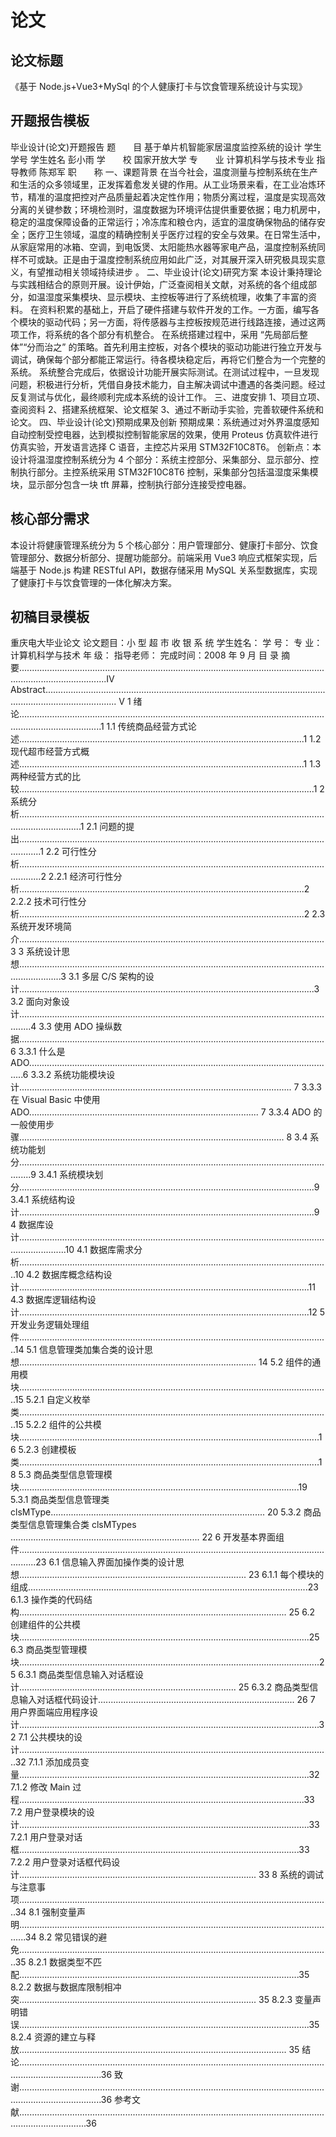# 论文

## 论文标题

《基于 Node.js+Vue3+MySql 的个人健康打卡与饮食管理系统设计与实现》

## 开题报告模板

毕业设计(论文)开题报告
题　　目 基于单片机智能家居温度监控系统的设计
学生学号 学生姓名 彭小雨
学　　校 国家开放大学 专　　业 计算机科学与技术专业
指导教师 陈郑军 职　　称
一、课题背景
在当今社会，温度测量与控制系统在生产和生活的众多领域里，正发挥着愈发关键的作用。从工业场景来看，在工业冶炼环节，精准的温度把控对产品质量起着决定性作用；物质分离过程，温度是实现高效分离的关键参数；环境检测时，温度数据为环境评估提供重要依据；电力机房中，稳定的温度保障设备的正常运行；冷冻库和粮仓内，适宜的温度确保物品的储存安全；医疗卫生领域，温度的精确控制关乎医疗过程的安全与效果。在日常生活中，从家庭常用的冰箱、空调，到电饭煲、太阳能热水器等家电产品，温度控制系统同样不可或缺。正是由于温度控制系统应用如此广泛，对其展开深入研究极具现实意义，有望推动相关领域持续进步 。
二、毕业设计(论文)研究方案
本设计秉持理论与实践相结合的原则开展。设计伊始，广泛查阅相关文献，对系统的各个组成部分，如温湿度采集模块、显示模块、主控板等进行了系统梳理，收集了丰富的资料。
在资料积累的基础上，开启了硬件搭建与软件开发的工作。一方面，编写各个模块的驱动代码；另一方面，将传感器与主控板按规范进行线路连接，通过这两项工作，将系统的各个部分有机整合。
在系统搭建过程中，采用 “先局部后整体”“分而治之” 的策略。首先利用主控板，对各个模块的驱动功能进行独立开发与调试，确保每个部分都能正常运行。待各模块稳定后，再将它们整合为一个完整的系统。
系统整合完成后，依据设计功能开展实际测试。在测试过程中，一旦发现问题，积极进行分析，凭借自身技术能力，自主解决调试中遭遇的各类问题。经过反复测试与优化，最终顺利完成本系统的设计工作。
三、进度安排
1、项目立项、查阅资料
2、搭建系统框架、论文框架
3、通过不断动手实验，完善软硬件系统和论文。
四、毕业设计(论文)预期成果及创新
预期成果：系统通过对外界温度感知自动控制受控电器，达到模拟控制智能家居的效果，使用 Proteus 仿真软件进行仿真实验，开发语言选择 C 语音，主控芯片采用 STM32F10C8T6。
创新点：本设计将温湿度控制系统分为 4 个部分：系统主控部分、采集部分、显示部分、控制执行部分。主控系统采用 STM32F10C8T6 控制，采集部分包括温湿度采集模块，显示部分包含一块 tft 屏幕，控制执行部分连接受控电器。

## 核心部分需求

本设计将健康管理系统分为 5 个核心部分：用户管理部分、健康打卡部分、饮食管理部分、数据分析部分、提醒功能部分。前端采用 Vue3 响应式框架实现，后端基于 Node.js 构建 RESTful API，数据存储采用 MySQL 关系型数据库，实现了健康打卡与饮食管理的一体化解决方案。

## 初稿目录模板

重庆电大毕业论文
论文题目：小 型 超 市 收 银 系 统
学生姓名：
学 号：
专 业：计算机科学与技术
年 级：
指导老师：
完成时间：2008 年 9 月
目 录
摘要...............................................................................................................................................................IV
Abstract......................................................................................................................................................... V
1 绪论.............................................................................................................................................................1
1.1 传统商品经营方式论述.................................................................................................................1
1.2 现代超市经营方式概述.................................................................................................................1
1.3 两种经营方式的比较.....................................................................................................................1
2 系统分析.....................................................................................................................................................1
2.1 问题的提出.....................................................................................................................................1
2.2 可行性分析.....................................................................................................................................2
2.2.1 经济可行性分析.................................................................................................................2
2.2.2 技术可行性分析.................................................................................................................2
2.3 系统开发环境简介.........................................................................................................................3
3 系统设计思想.............................................................................................................................................3
3.1 多层 C/S 架构的设计.....................................................................................................................3
3.2 面向对象设计.................................................................................................................................4
3.3 使用 ADO 操纵数据.........................................................................................................................6
3.3.1 什么是 ADO..........................................................................................................................6
3.3.2 系统功能模块设计............................................................................................................ 7
3.3.3 在 Visual Basic 中使用 ADO........................................................................................... 7
3.3.4 ADO 的一般使用步骤......................................................................................................... 8
3.4 系统功能划分.................................................................................................................................9
3.4.1 系统模块划分.....................................................................................................................9
3.4.1 系统结构设计.....................................................................................................................9
4 数据库设计...............................................................................................................................................10
4.1 数据库需求分析...........................................................................................................................10
4.2 数据库概念结构设计...................................................................................................................11
4.3 数据库逻辑结构设计...................................................................................................................12
5 开发业务逻辑处理组件...........................................................................................................................14
5.1 信息管理类加集合类的设计思想.............................................................................................. 14
5.2 组件的通用模块...........................................................................................................................15
5.2.1 自定义枚举类...........................................................................................................................15
5.2.2 组件的公共模块.......................................................................................................................16
5.2.3 创建模板类.......................................................................................................................18
5.3 商品类型信息管理模块...............................................................................................................19
5.3.1 商品类型信息管理类 clsMType..................................................................................... 20
5.3.2 商品类型信息管理集合类 clsMTypes ........................................................................... 22
6 开发基本界面组件...................................................................................................................................23
6.1 信息输入界面加操作类的设计思想.......................................................................................... 23
6.1.1 每个模块的组成...............................................................................................................23
6.1.3 操作类的代码结构.......................................................................................................... 25
6.2 创建组件的公共模块...................................................................................................................25
6.3 商品类型管理模块.......................................................................................................................25
6.3.1 商品类型信息输入对话框设计...................................................................................... 25
6.3.2 商品类型信息输入对话框代码设计.............................................................................. 26
7 用户界面端应用程序设计.......................................................................................................................32
7.1 公共模块的设计...........................................................................................................................32
7.1.1 添加成员变量...................................................................................................................32
7.1.2 修改 Main 过程.................................................................................................................33
7.2 用户登录模块的设计...................................................................................................................33
7.2.1 用户登录对话框...............................................................................................................33
7.2.2 用户登录对话框代码设计.............................................................................................. 33
8 系统的调试与注意事项...........................................................................................................................34
8.1 强制变量声明...............................................................................................................................34
8.2 常见错误的避免...........................................................................................................................35
8.2.1 数据类型不匹配...............................................................................................................35
8.2.2 数据与数据库限制相冲突.............................................................................................. 35
8.2.3 变量声明错误...................................................................................................................35
8.2.4 资源的建立与释放.......................................................................................................... 35
结 论.............................................................................................................................................................36
致 谢.............................................................................................................................................................36
参考文献.......................................................................................................................................................36
